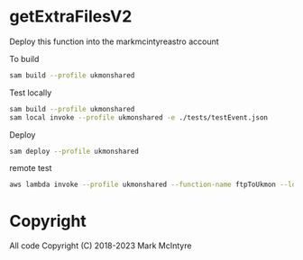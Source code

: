 # getExtraFilesV2

Deploy this function into the markmcintyreastro account

To build 

```bash
sam build --profile ukmonshared
```
Test locally
```bash
sam build --profile ukmonshared
sam local invoke --profile ukmonshared -e ./tests/testEvent.json
```
Deploy
```bash
sam deploy --profile ukmonshared
```
remote test
```bash
aws lambda invoke --profile ukmonshared --function-name ftpToUkmon --log-type Tail --cli-binary-format raw-in-base64-out --payload file://tests/testEvent.json  --region eu-west-2 ./ftpdetect.log
```

# Copyright
All code Copyright (C) 2018-2023 Mark McIntyre